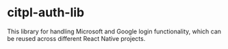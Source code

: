 # citpl-auth-lib
This  library for handling Microsoft and Google login functionality, which can be reused across different React Native projects.
